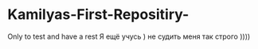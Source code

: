# Kamilyas-First-Repositiry-
Only to test and have a rest 
Я ещё учусь ) не судить меня так строго ))))
